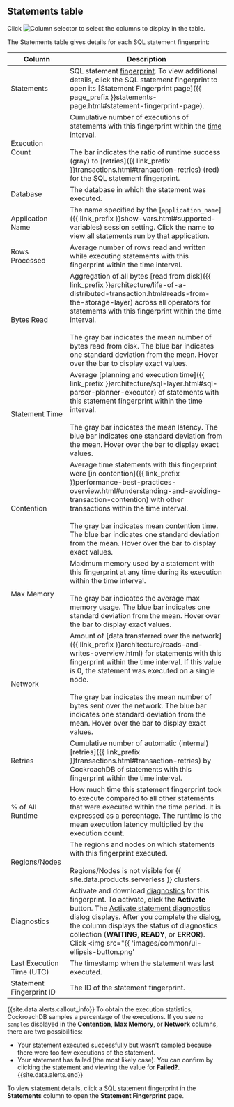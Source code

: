 ## Statements table

Click <img src="{{ 'images/common/ui-columns-button.png' | relative_url }}" alt="Column selector" /> to select the columns to display in the table.

The Statements table gives details for each SQL statement fingerprint:

Column | Description
-----|------------
Statements | SQL statement [fingerprint](#sql-statement-fingerprints). To view additional details, click the SQL statement fingerprint to open its [Statement Fingerprint page]({{ page_prefix }}statements-page.html#statement-fingerprint-page).
Execution Count | Cumulative number of executions of statements with this fingerprint within the [time interval](#time-interval). <br><br>The bar indicates the ratio of runtime success (gray) to [retries]({{ link_prefix }}transactions.html#transaction-retries) (red) for the SQL statement fingerprint.
Database | The database in which the statement was executed.
Application Name | The name specified by the [`application_name`]({{ link_prefix }}show-vars.html#supported-variables) session setting. Click the name to view all statements run by that application.
Rows Processed | Average number of rows read and written while executing statements with this fingerprint within the time interval.
Bytes Read | Aggregation of all bytes [read from disk]({{ link_prefix }}architecture/life-of-a-distributed-transaction.html#reads-from-the-storage-layer) across all operators for statements with this fingerprint within the time interval. <br><br>The gray bar indicates the mean number of bytes read from disk. The blue bar indicates one standard deviation from the mean. Hover over the bar to display exact values.
Statement Time | Average [planning and execution time]({{ link_prefix }}architecture/sql-layer.html#sql-parser-planner-executor) of statements with this statement fingerprint within the time interval. <br><br>The gray bar indicates the mean latency. The blue bar indicates one standard deviation from the mean. Hover over the bar to display exact values.
Contention | Average time statements with this fingerprint were [in contention]({{ link_prefix }}performance-best-practices-overview.html#understanding-and-avoiding-transaction-contention) with other transactions within the time interval. <br><br>The gray bar indicates mean contention time. The blue bar indicates one standard deviation from the mean. Hover over the bar to display exact values.
Max Memory | Maximum memory used by a statement with this fingerprint at any time during its execution within the time interval. <br><br>The gray bar indicates the average max memory usage. The blue bar indicates one standard deviation from the mean. Hover over the bar to display exact values.
Network | Amount of [data transferred over the network]({{ link_prefix }}architecture/reads-and-writes-overview.html) for statements with this fingerprint within the time interval. If this value is 0, the statement was executed on a single node. <br><br>The gray bar indicates the mean number of bytes sent over the network. The blue bar indicates one standard deviation from the mean. Hover over the bar to display exact values.
Retries | Cumulative number of automatic (internal) [retries]({{ link_prefix }}transactions.html#transaction-retries) by CockroachDB of statements with this fingerprint within the time interval.
% of All Runtime | How much time this statement fingerprint took to execute compared to all other statements that were executed within the time period. It is expressed as a percentage. The runtime is the mean execution latency multiplied by the execution count.
Regions/Nodes | The regions and nodes on which statements with this fingerprint executed. <br><br>Regions/Nodes is not visible for {{ site.data.products.serverless }} clusters.
Diagnostics | Activate and download [diagnostics](#diagnostics) for this fingerprint. To activate, click the **Activate** button. The [Activate statement diagnostics](#activate-diagnostics-collection-and-download-bundles) dialog displays. After you complete the dialog, the column displays the status of diagnostics collection (**WAITING**, **READY**, or **ERROR**). Click <img src="{{ 'images/common/ui-ellipsis-button.png' | relative_url }}" alt="Vertical ellipsis" /> and select a bundle to download or select **Cancel request** to cancel diagnostics bundle collection. <br><br>Statements are periodically cleared from the Statements page based on the start time. To access the full history of diagnostics for the fingerprint, see the [Diagnostics](#diagnostics) tab of the Statement Details page. <br><br>Diagnostics is not visible for {{ site.data.products.serverless }} clusters.
Last Execution Time (UTC)| The timestamp when the statement was last executed.
Statement Fingerprint ID | The ID of the statement fingerprint.

{{site.data.alerts.callout_info}}
To obtain the execution statistics, CockroachDB samples a percentage of the executions. If you see `no samples` displayed in the **Contention**, **Max Memory**, or **Network** columns, there are two possibilities:
- Your statement executed successfully but wasn't sampled because there were too few executions of the statement.
- Your statement has failed (the most likely case). You can confirm by clicking the statement and viewing the value for **Failed?**.
{{site.data.alerts.end}}

To view statement details, click a SQL statement fingerprint in the **Statements** column to open the **Statement Fingerprint** page.
